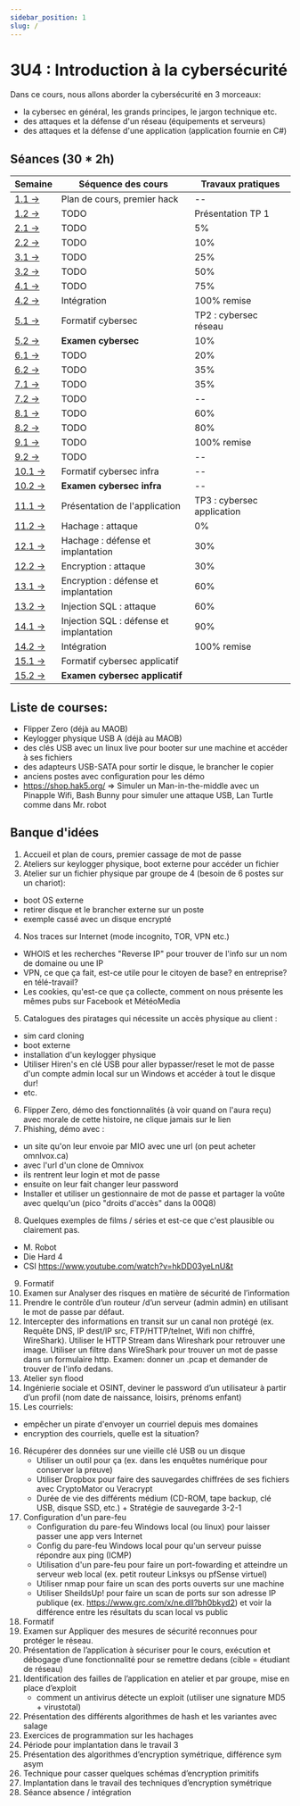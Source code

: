 ```yaml
---
sidebar_position: 1
slug: /
---
```


# 3U4 : Introduction à la cybersécurité

Dans ce cours, nous allons aborder la cybersécurité en 3 morceaux:
- la cybersec en général, les grands principes, le jargon technique etc.
- des attaques et la défense d'un réseau (équipements et serveurs)
- des attaques et la défense d'une application (application fournie en C#)


## Séances (30 * 2h)

| Semaine                       | Séquence des cours                      | Travaux pratiques  |
|-------------------------------|-----------------------------------------|--------------------|
| [1.1 →](cours/rencontre1.1)   | Plan de cours, premier hack             | --                 |
| [1.2 →](cours/rencontre1.2)   | TODO                                    | Présentation TP 1  |
| [2.1 →](cours/rencontre2.1)   | TODO                                    | 5%                 |
| [2.2 →](cours/rencontre2.2)   | TODO                                    | 10%                |
| [3.1 →](cours/rencontre3.1)   | TODO                                    | 25%                |
| [3.2 →](cours/rencontre3.2)   | TODO                                    | 50%                |
| [4.1 →](cours/rencontre4.1)   | TODO                                    | 75%                |
| [4.2 →](cours/rencontre4.2)   | Intégration                             | 100% remise        |
| [5.1 →](cours/rencontre5.1)   | Formatif cybersec                       | TP2 : cybersec réseau       |
| [5.2 →](cours/rencontre5.2)   | **Examen cybersec**                     | 10%                |
| [6.1 →](cours/rencontre6.1)   | TODO                                    | 20%                |
| [6.2 →](cours/rencontre6.2)   | TODO                                    | 35%                |
| [7.1 →](cours/rencontre7.1)   | TODO                                    | 35%                |
| [7.2 →](cours/rencontre7.2)   | TODO                                    | --                 |
| [8.1 →](cours/rencontre8.1)   | TODO                                    | 60%                |
| [8.2 →](cours/rencontre8.2)   | TODO                                    | 80%                |
| [9.1 →](cours/rencontre9.1)   | TODO                                    | 100% remise        |
| [9.2 →](cours/rencontre9.2)   | TODO                                    | --                 |
| [10.1 →](cours/rencontre10.1) | Formatif cybersec infra                 | --                 |
| [10.2 →](cours/rencontre10.2) | **Examen cybersec infra**               | --                 |
| [11.1 →](cours/rencontre11.1) | Présentation de l'application           | TP3 : cybersec application  |
| [11.2 →](cours/rencontre11.2) | Hachage : attaque                       | 0%                 |
| [12.1 →](cours/rencontre12.1) | Hachage : défense et implantation       | 30%                |
| [12.2 →](cours/rencontre12.2) | Encryption : attaque                    | 30%                |
| [13.1 →](cours/rencontre13.1) | Encryption : défense et implantation    | 60%                |
| [13.2 →](cours/rencontre13.2) | Injection SQL : attaque                 | 60%                |
| [14.1 →](cours/rencontre14.1) | Injection SQL : défense et implantation | 90%                |
| [14.2 →](cours/rencontre14.2) | Intégration                             | 100% remise        |
| [15.1 →](cours/rencontre15.1) | Formatif cybersec applicatif            |                    |
| [15.2 →](cours/rencontre15.2) | **Examen cybersec applicatif**          |                    |



## Liste de courses:
- Flipper Zero (déjà au MAOB)
- Keylogger physique USB A (déjà au MAOB)
- des clés USB avec un linux live pour booter sur une machine et accéder à ses fichiers
- des adapteurs USB-SATA pour sortir le disque, le brancher le copier
- anciens postes avec configuration pour les démo
- https://shop.hak5.org/ => Simuler un Man-in-the-middle avec un Pinapple Wifi, Bash Bunny pour simuler une attaque USB, Lan Turtle comme dans Mr. robot

## Banque d'idées

1. Accueil et plan de cours, premier cassage de mot de passe
2. Ateliers sur keylogger physique, boot externe pour accéder un fichier
3. Atelier sur un fichier physique par groupe de 4 (besoin de 6 postes sur un chariot):
- boot OS externe
- retirer disque et le brancher externe sur un poste
- exemple cassé avec un disque encrypté
4. Nos traces sur Internet (mode incognito, TOR, VPN etc.)
- WHOIS et les recherches "Reverse IP" pour trouver de l'info sur un nom de domaine ou une IP
- VPN, ce que ça fait, est-ce utile pour le citoyen de base? en entreprise? en télé-travail?
- Les cookies, qu'est-ce que ça collecte, comment on nous présente les mêmes pubs sur Facebook et MétéoMedia
5. Catalogues des piratages qui nécessite un accès physique au client :
- sim card cloning
- boot externe
- installation d'un keylogger physique
- Utiliser Hiren's en clé USB pour aller bypasser/reset le mot de passe d'un compte admin local sur un Windows et accéder à tout le disque dur!
- etc.
6. Flipper Zero, démo des fonctionnalités (à voir quand on l'aura reçu) avec morale de cette histoire, ne clique jamais sur le lien
7. Phishing, démo avec :
- un site qu'on leur envoie par MIO avec une url (on peut acheter omnlvox.ca)
- avec l'url d'un clone de Omnivox
- ils rentrent leur login et mot de passe
- ensuite on leur fait changer leur password
- Installer et utiliser un gestionnaire de mot de passe et partager la voûte avec quelqu'un (pico "droits d'accès" dans la 00Q8)
8. Quelques exemples de films / séries et est-ce que c'est plausible ou clairement pas.
- M. Robot
- Die Hard 4
- CSI https://www.youtube.com/watch?v=hkDD03yeLnU&t
9. Formatif
10. Examen sur Analyser des risques en matière de sécurité de l’information
11. Prendre le contrôle d’un routeur /d’un serveur (admin admin) en utilisant le mot de passe par défaut.
12. Intercepter des informations en transit sur un canal non protégé (ex. Requête DNS, IP dest/IP src, FTP/HTTP/telnet, Wifi non chiffré, WireShark). Utiliser le HTTP Stream dans Wireshark pour retrouver une image. Utiliser un filtre dans WireShark pour trouver un mot de passe dans un formulaire http. Examen: donner un .pcap et demander de trouver de l'info dedans.
13. Atelier syn flood
14. Ingénierie sociale et OSINT, deviner le password d’un utilisateur à partir d’un profil (nom date de naissance, loisirs, prénoms enfant)
15. Les courriels:
- empêcher un pirate d'envoyer un courriel depuis mes domaines
- encryption des courriels, quelle est la situation?
16. Récupérer des données sur une vieille clé USB ou un disque
    - Utiliser un outil pour ça (ex. dans les enquêtes numérique pour conserver la preuve)
    - Utiliser Dropbox pour faire des sauvegardes chiffrées de ses fichiers avec CryptoMator ou Veracrypt
    - Durée de vie des différents médium (CD-ROM, tape backup, clé USB, disque SSD, etc.) + Stratégie de sauvegarde 3-2-1
17. Configuration d'un pare-feu
    - Configuration du pare-feu Windows local (ou linux) pour laisser passer une app vers Internet
    - Config du pare-feu Windows local pour qu'un serveur puisse répondre aux ping (ICMP)
    - Utilisation d'un pare-feu pour faire un port-fowarding et atteindre un serveur web local (ex. petit routeur Linksys ou pfSense virtuel)
    - Utiliser nmap pour faire un scan des ports ouverts sur une machine
    - Utiliser SheildsUp! pour faire un scan de ports sur son adresse IP publique (ex. https://www.grc.com/x/ne.dll?bh0bkyd2) et voir la différence entre les résultats du scan local vs public
18. Formatif
19. Examen sur Appliquer des mesures de sécurité reconnues pour protéger le réseau. 
20. Présentation de l’application à sécuriser pour le cours, exécution et débogage d’une fonctionnalité pour se remettre dedans (cible = étudiant de réseau)
21. Identification des failles de l’application en atelier et par groupe, mise en place d’exploit
    - comment un antivirus détecte un exploit (utiliser une signature MD5 + virustotal)
22. Présentation des différents algorithmes de hash et les variantes avec salage
23. Exercices de programmation sur les hachages
24. Période pour implantation dans le travail 3
25. Présentation des algorithmes d’encryption symétrique, différence sym asym
26. Technique pour casser quelques schémas d’encryption primitifs
27. Implantation dans le travail des techniques d’encryption symétrique
28. Séance absence / intégration

